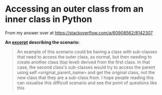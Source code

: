 # Accessing an outer class from an inner class in Python

From my answer over at https://stackoverflow.com/a/60908562/8142307

**An [excerpt](https://stackoverflow.com/questions/2024566/how-to-access-outer-class-from-an-inner-class/60908562#comment57997025_2024566) describing the scenario:**

> An example of this scenario could be having a class with sub-classes that need to access the outer class,
as normal, but then needing to create another class (top level) derived from the first class. In that case,
the second class's sub-classes would try to access the parent using self.<original_parent_name> and get the original class,
not the new class that they are a sub-class from.
I hope people reading this can visualise this difficult scenario and see the point of questions like this
